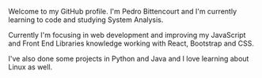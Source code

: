 Welcome to my GitHub profile. I'm Pedro Bittencourt and I'm currently learning to code and studying System Analysis.

Currently I'm focusing in web development and improving my JavaScript and Front End Libraries knowledge working with React, Bootstrap and CSS.

I've also done some projects in Python and Java and I love learning about Linux as well. 
